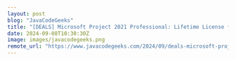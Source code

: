 ```yaml
---
layout: post
blog: "JavaCodeGeeks"
title: "[DEALS] Microsoft Project 2021 Professional: Lifetime License for Windows (92% off) & Other Deals Up To 98% Off – Offers End Soon!"
date: 2024-09-08T10:30:30Z
image: images/javacodegeeks.png
remote_url: "https://www.javacodegeeks.com/2024/09/deals-microsoft-project-2021-professional-lifetime-license-for-windows-92-off-other-deals-up-to-98-off-offers-end-soon.html"
---
```

